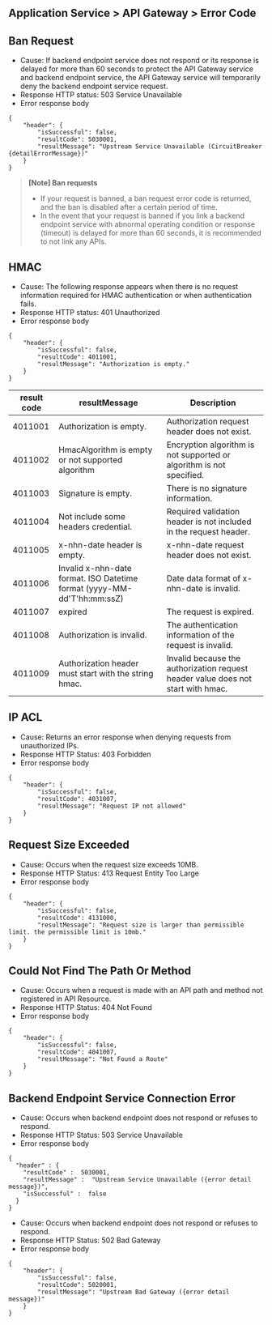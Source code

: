 ## Application Service > API Gateway > Error Code

## Ban Request 
- Cause: If backend endpoint service does not respond or its response is delayed for more than 60 seconds to protect the API Gateway service and backend endpoint service, the API Gateway service will temporarily deny the backend endpoint service request. 
- Response HTTP status: 503 Service Unavailable 
- Error response body 
``` 
{
    "header": {
        "isSuccessful": false,
        "resultCode": 5030001,
        "resultMessage": "Upstream Service Unavailable (CircuitBreaker {detailErrorMessage})"
    }
}
```

> **[Note] Ban requests**
> - If your request is banned, a ban request error code is returned, and the ban is disabled after a certain period of time.
> - In the event that your request is banned if you link a backend endpoint service with abnormal operating condition or response (timeout) is delayed for more than 60 seconds, it is recommended to not link any APIs.

## HMAC
- Cause: The following response appears when there is no request information required for HMAC authentication or when authentication fails.
- Response HTTP status: 401 Unauthorized 
- Error response body 
``` 
{
    "header": {
        "isSuccessful": false,
        "resultCode": 4011001,
        "resultMessage": "Authorization is empty."
    }
}
```


| result code | resultMessage             |  Description|
| ---------------- | ----------- | -------------------------- |
| 4011001              | Authorization is empty.      | Authorization request header does not  exist.|
| 4011002              | HmacAlgorithm is empty or not supported algorithm      | Encryption algorithm is not supported or  algorithm is not specified.|
| 4011003              | Signature is empty.      | There is no signature information. |
| 4011004              | Not include some headers credential.      |  Required validation header is not included  in the request header. |
| 4011005              | x-nhn-date header is empty.      | x-nhn-date request header does not exist.|
| 4011006              | Invalid x-nhn-date format. ISO Datetime format (yyyy-MM-dd'T'hh:mm:ssZ)      | Date data format of x-nhn-date is invalid.|
| 4011007              | expired      | The request is expired.|
| 4011008              | Authorization is invalid.      | The authentication information of the  request is invalid.|
| 4011009              | Authorization header must start with the string hmac.      | Invalid because the authorization request  header value does not start with hmac.|

## IP ACL

- Cause: Returns an error response when denying requests from unauthorized IPs.
- Response HTTP Status: 403 Forbidden
- Error response body 
``` 
{
    "header": {
        "isSuccessful": false,
        "resultCode": 4031007,
        "resultMessage": "Request IP not allowed"
    }
}
```

## Request Size Exceeded
- Cause: Occurs when the request size exceeds 10MB.
- Response HTTP Status: 413 Request Entity Too Large
- Error response body 
```
{
    "header": {
        "isSuccessful": false,
        "resultCode": 4131000,
        "resultMessage": "Request size is larger than permissible limit. the permissible limit is 10mb."
    }
}
```


## Could Not Find The Path Or Method
- Cause: Occurs when a request is made with an API path and method not registered in API Resource.
- Response HTTP Status: 404 Not Found
- Error response body 
```
{
    "header": {
        "isSuccessful": false,
        "resultCode": 4041007,
        "resultMessage": "Not Found a Route"
    }
}
```

## Backend Endpoint Service Connection Error 
- Cause: Occurs when backend endpoint does not respond or refuses to respond.
- Response HTTP Status: 503 Service Unavailable 
- Error response body 
```
{
  "header" : {
    "resultCode" :  5030001,
    "resultMessage" :  "Upstream Service Unavailable ({error detail message})",
    "isSuccessful" :  false
  }
}
```
- Cause: Occurs when backend endpoint does not respond or refuses to respond.
- Response HTTP Status: 502 Bad Gateway 
- Error response body 
``` 
{
    "header": {
        "isSuccessful": false,
        "resultCode": 5020001,
        "resultMessage": "Upstream Bad Gateway ({error detail message})"
    }
}
```
